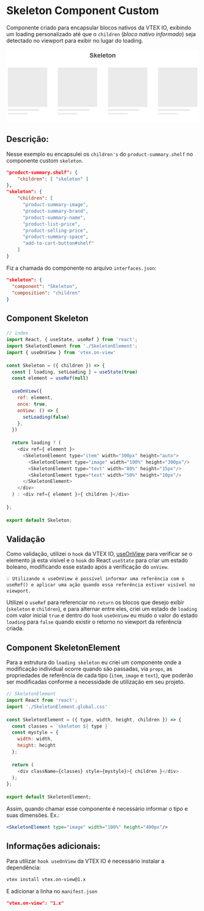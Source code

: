 # Skeleton Component Custom

Componente criado para encapsular blocos nativos da VTEX IO, exibindo um loading personalizado até que o `children` (_bloco nativo informado_) seja detectado no viewport para exibir no lugar do loading.

![useOnView](screen-skeleton.png)

## Descrição:
Nesse exemplo eu encapsulei os `children's` do `product-summary.shelf` no componente custom `skeleton`.

```json
"product-summary.shelf": {
    "children": [ "skeleton" ]
},
"skeleton": {
    "children": [ 
      "product-summary-image",
      "product-summary-brand",
      "product-summary-name",
      "product-list-price",
      "product-selling-price",
      "product-summary-space",
      "add-to-cart-button#shelf"
    ]
}
```
Fiz a chamada do componente no arquivo `interfaces.json`:
```json
"skeleton": {
  "component": "Skeleton",
  "composition": "children"
}
```
## Component Skeleton
```js
// index
import React, { useState, useRef } from 'react';
import SkeletonElement from './SkeletonElement';
import { useOnView } from 'vtex.on-view'

const Skeleton = ({ children }) => {
  const [ loading, setLoading ] = useState(true)
  const element = useRef(null)

  useOnView({
    ref: element,
    once: true,
    onView: () => {
      setLoading(false)
    },
  })

  return loading ? (
    <div ref={ element }>
      <SkeletonElement type="item" width="300px" height="auto">
        <SkeletonElement type="image" width="100%" height="300px"/>
        <SkeletonElement type="text" width="80%" height="15px"/>
        <SkeletonElement type="text" width="50%" height="10px"/>
      </SkeletonElement>
    </div>
  ) : <div ref={ element }>{ children }</div>

};

export default Skeleton;
```

## Validação
Como validação, utilizei o `hook` da VTEX IO, [useOnView](https://github.com/vtex-apps/on-view) para verificar se o elemento já esta visível e o `hook` do React `useState` para criar um estado boleano, modificando esse estado após a verificação do `onView`. 
```text
💡 Utilizando o useOnView é possível informar uma referência com o useRef() e aplicar uma ação quando essa referência estiver visível no viewport.
```

Utilizei o `useRef` para referenciar no `return` os blocos que desejo exibir (`skeleton` e `children`), e para alternar entre eles, criei um estado de `loading` com valor inicial `true` e dentro do `hook` `useOnView` eu mudo o valor do estado `loading` para `false` quando existir o retorno no viewport da referência criada.

## Component SkeletonElement

Para a estrutura do `loading skeleton` eu criei um componente onde a modificação individual ocorre quando são passadas, via `props`, as propriedades de referência de cada tipo (`item`, `image` e `text`), que poderão ser modificadas conforme a necessidade de utilização em seu projeto.
```js
// SkeletonElement
import React from 'react';
import './SkeletonElement.global.css'

const SkeletonElement = ({ type, width, height, children }) => {
  const classes = `skeleton ${ type }`
  const mystyle = {
    width: width,
    height: height
  };

  return (
    <div className={classes} style={mystyle}>{ children }</div>
  );
};

export default SkeletonElement;
```
Assim, quando chamar esse componente é necessário informar o tipo e suas dimensões. 
Ex.: 
```jsx 
<SkeletonElement type="image" width="100%" height="400px"/>
```
## Informações adicionais:

Para utilizar `hook useOnView` da VTEX IO é necessário instalar a dependência:
```bash
vtex install vtex.on-view@1.x
```
E adicionar a linha no `manifest.json`
```json
"vtex.on-view": "1.x"
```
